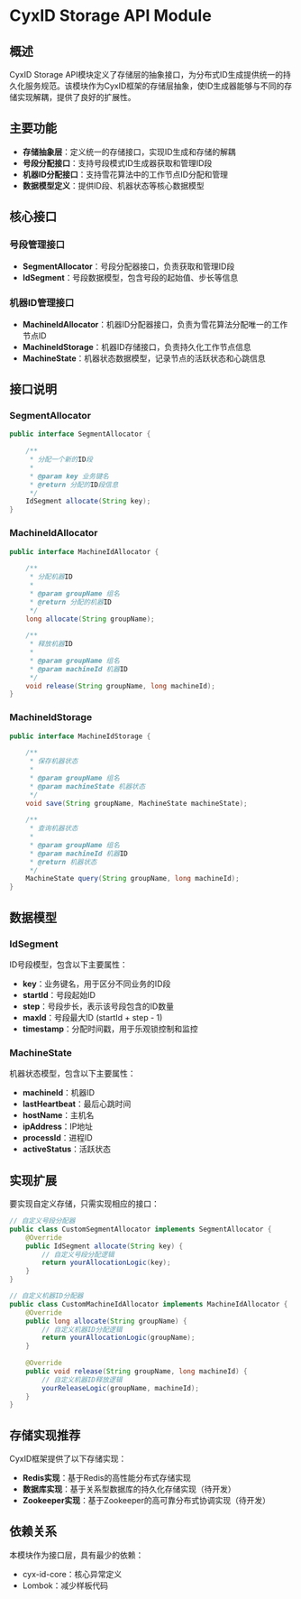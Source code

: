 # CyxID Storage API Module

## 概述

CyxID Storage API模块定义了存储层的抽象接口，为分布式ID生成提供统一的持久化服务规范。该模块作为CyxID框架的存储层抽象，使ID生成器能够与不同的存储实现解耦，提供了良好的扩展性。

## 主要功能

- **存储抽象层**：定义统一的存储接口，实现ID生成和存储的解耦
- **号段分配接口**：支持号段模式ID生成器获取和管理ID段
- **机器ID分配接口**：支持雪花算法中的工作节点ID分配和管理
- **数据模型定义**：提供ID段、机器状态等核心数据模型

## 核心接口

### 号段管理接口

- **SegmentAllocator**：号段分配器接口，负责获取和管理ID段
- **IdSegment**：号段数据模型，包含号段的起始值、步长等信息

### 机器ID管理接口

- **MachineIdAllocator**：机器ID分配器接口，负责为雪花算法分配唯一的工作节点ID
- **MachineIdStorage**：机器ID存储接口，负责持久化工作节点信息
- **MachineState**：机器状态数据模型，记录节点的活跃状态和心跳信息

## 接口说明

### SegmentAllocator

```java
public interface SegmentAllocator {
    
    /**
     * 分配一个新的ID段
     *
     * @param key 业务键名
     * @return 分配的ID段信息
     */
    IdSegment allocate(String key);
}
```

### MachineIdAllocator

```java
public interface MachineIdAllocator {
    
    /**
     * 分配机器ID
     *
     * @param groupName 组名
     * @return 分配的机器ID
     */
    long allocate(String groupName);
    
    /**
     * 释放机器ID
     *
     * @param groupName 组名
     * @param machineId 机器ID
     */
    void release(String groupName, long machineId);
}
```

### MachineIdStorage

```java
public interface MachineIdStorage {
    
    /**
     * 保存机器状态
     *
     * @param groupName 组名
     * @param machineState 机器状态
     */
    void save(String groupName, MachineState machineState);
    
    /**
     * 查询机器状态
     *
     * @param groupName 组名
     * @param machineId 机器ID
     * @return 机器状态
     */
    MachineState query(String groupName, long machineId);
}
```

## 数据模型

### IdSegment

ID号段模型，包含以下主要属性：

- **key**：业务键名，用于区分不同业务的ID段
- **startId**：号段起始ID
- **step**：号段步长，表示该号段包含的ID数量
- **maxId**：号段最大ID (startId + step - 1)
- **timestamp**：分配时间戳，用于乐观锁控制和监控

### MachineState

机器状态模型，包含以下主要属性：

- **machineId**：机器ID
- **lastHeartbeat**：最后心跳时间
- **hostName**：主机名
- **ipAddress**：IP地址
- **processId**：进程ID
- **activeStatus**：活跃状态

## 实现扩展

要实现自定义存储，只需实现相应的接口：

```java
// 自定义号段分配器
public class CustomSegmentAllocator implements SegmentAllocator {
    @Override
    public IdSegment allocate(String key) {
        // 自定义号段分配逻辑
        return yourAllocationLogic(key);
    }
}

// 自定义机器ID分配器
public class CustomMachineIdAllocator implements MachineIdAllocator {
    @Override
    public long allocate(String groupName) {
        // 自定义机器ID分配逻辑
        return yourAllocationLogic(groupName);
    }
    
    @Override
    public void release(String groupName, long machineId) {
        // 自定义机器ID释放逻辑
        yourReleaseLogic(groupName, machineId);
    }
}
```

## 存储实现推荐

CyxID框架提供了以下存储实现：

- **Redis实现**：基于Redis的高性能分布式存储实现
- **数据库实现**：基于关系型数据库的持久化存储实现（待开发）
- **Zookeeper实现**：基于Zookeeper的高可靠分布式协调实现（待开发）

## 依赖关系

本模块作为接口层，具有最少的依赖：

- cyx-id-core：核心异常定义
- Lombok：减少样板代码 